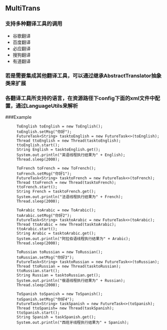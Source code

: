 ## MultiTrans

### 支持多种翻译工具的调用

   - 谷歌翻译
   - 百度翻译
   - 必应翻译
   - 搜狗翻译
   - 有道翻译

### 若是需要集成其他翻译工具，可以通过继承AbstractTranslator抽象类来扩展

### 各翻译工具所支持的语言，在资源路径下config下面的xml文件中配置，通过LanguageUtils来解析

###Example
  
         ToEnglish toEnglish = new ToEnglish();
         toEnglish.setMsg("你好");
         FutureTask<String> tasktoEnglish = new FutureTask<>(toEnglish);
         Thread ttoEnglish = new Thread(tasktoEnglish);
         ttoEnglish.start();
         String English = tasktoEnglish.get();
         System.out.println("英语线程执行结果为" + English);
         Thread.sleep(2000);
 
         ToFrench toFrench = new ToFrench();
         toFrench.setMsg("你好1");
         FutureTask<String> tasktoFrench = new FutureTask<>(toFrench);
         Thread ttoFrench = new Thread(tasktoFrench);
         ttoFrench.start();
         String French = tasktoFrench.get();
         System.out.println("法语线程执行结果为" + French);
         Thread.sleep(2000);
 
         ToArabic toArabic = new ToArabic();
         toArabic.setMsg("你好2");
         FutureTask<String> tasktoArabic = new FutureTask<>(toArabic);
         Thread ttoArabic = new Thread(tasktoArabic);
         ttoArabic.start();
         String Arabic = tasktoArabic.get();
         System.out.println("阿拉伯语线程执行结果为" + Arabic);
         Thread.sleep(2000);
 
         ToRussian toRussian = new ToRussian();
         toRussian.setMsg("你好3");
         FutureTask<String> tasktoRussian = new FutureTask<>(toRussian);
         Thread ttoRussian = new Thread(tasktoRussian);
         ttoRussian.start();
         String Russian = tasktoRussian.get();
         System.out.println("俄语线程执行结果为" + Russian);
         Thread.sleep(2000);
 
         ToSpanish toSpanish = new ToSpanish();
         toSpanish.setMsg("你好4");
         FutureTask<String> taskSpanish = new FutureTask<>(toSpanish);
         Thread ttoSpanish= new Thread(taskSpanish);
         ttoSpanish.start();
         String Spanish = taskSpanish.get();
         System.out.println("西班牙线程执行结果为" + Spanish);

 